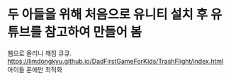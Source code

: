 # 두 아들을 위해 처음으로 유니티 설치 후 유튜브를 참고하여 만들어 봄

웹으로 올리니 깨짐 큐큐.
https://limdongkyu.github.io/DadFirstGameForKids/TrashFlight/index.html
아이들 폰에만 최적화
